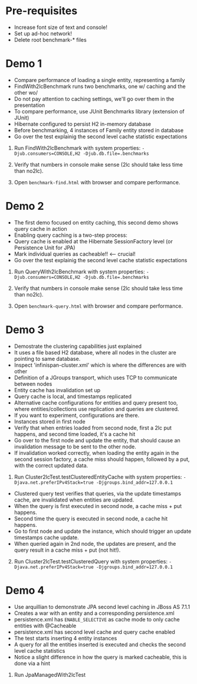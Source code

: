 Pre-requisites
==============

* Increase font size of text and console!
* Set up ad-hoc network!
* Delete root benchmark-* files

Demo 1
======

* Compare performance of loading a single entity, representing a family
* FindWith2lcBenchmark runs two benchmarks, one w/ caching and the other wo/
* Do not pay attention to caching settings, we'll go over them in the presentation
* To compare performance, use JUnit Benchmarks library (extension of JUnit)
* Hibernate configured to persist H2 in-memory database
* Before benchmarking, 4 instances of Family entity stored in database
* Go over the test explainig the second level cache statistic expectations

1. Run FindWith2lcBenchmark with system properties:
`-Djub.consumers=CONSOLE,H2 -Djub.db.file=.benchmarks`

2. Verify that numbers in console make sense (2lc should take less time than no2lc).

3. Open `benchmark-find.html` with browser and compare performance.

Demo 2
======

* The first demo focused on entity caching, this second demo shows query cache in action
* Enabling query caching is a two-step process:
* Query cache is enabled at the Hibernate SessionFactory level (or Persistence Unit for JPA)
* Mark individual queries as cacheable!! <-- crucial!
* Go over the test explainig the second level cache statistic expectations

1. Run QueryWith2lcBenchmark with system properties:
`-Djub.consumers=CONSOLE,H2 -Djub.db.file=.benchmarks`

2. Verify that numbers in console make sense (2lc should take less time than no2lc).

3. Open `benchmark-query.html` with browser and compare performance.

Demo 3
======

* Demostrate the clustering capabilities just explained
* It uses a file based H2 database, where all nodes in the cluster are
pointing to same database.
* Inspect 'infinispan-cluster.xml' which is where the differences are with other
* Definition of a JGroups transport, which uses TCP to communicate between nodes
* Entity cache has invalidation set up
* Query cache is local, and timestamps replicated
* Alternative cache configurations for entities and query present too, where
entities/collections use replication and queries are clustered.
* If you want to experiment, configurations are there.
* Instances stored in first node
* Verify that when entries loaded from second node, first a 2lc put happens,
and second time loaded, it's a cache hit
* Go over to the first node and update the entity, that should cause an
invalidation message to be sent to the other node.
* If invalidation worked correctly, when loading the entity again in the
second session factory, a cache miss should happen, followed by a put, with
the correct updated data.

1. Run Cluster2lcTest.testClusteredEntityCache with system properties:
`-Djava.net.preferIPv4Stack=true -Djgroups.bind_addr=127.0.0.1`

* Clustered query test verifies that queries, via the update timestamps cache,
are invalidated when entities are updated.
* When the query is first executed in second node, a cache miss + put happens.
* Second time the query is executed in second node, a cache hit happens.
* Go to first node and update the instance, which should trigger an update
timestamps cache update.
* When queried again in 2nd node, the updates are present, and the query
result in a cache miss + put (not hit!).

2. Run Cluster2lcTest.testClusteredQuery with system properties:
`-Djava.net.preferIPv4Stack=true -Djgroups.bind_addr=127.0.0.1`

Demo 4
======

* Use arquillian to demonstrate JPA second level caching in JBoss AS 7.1.1
* Creates a war with an entity and a corresponding persistence.xml
* persistence.xml has `ENABLE_SELECTIVE` as cache mode to only cache entities with @Cacheable
* persistence.xml has second level cache and query cache enabled
* The test starts inserting 4 entity instances
* A query for all the entities inserted is executed and checks the second level cache statistics
* Notice a slight difference in how the query is marked cacheable, this is done via a hint

1. Run JpaManagedWith2lcTest